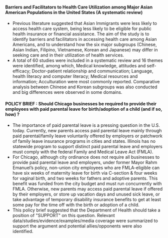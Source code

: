 #### Barriers and Facilitators to Health Care Utilization among Major Asian American Populations in the United States (A systematic review)
* Previous literature suggested that Asian Immigrants were less likely to access health care system, being less likely to be eligible for public health insurance or financial assistance. The aim of the study is to identify barriers and facilitators in accessing health care among Asian Americans, and to understand how the six major subgroups (Chinese, Asian Indian, Filipino, Vietnamese, Korean and Japanese) may differ in seeking care and in their utilization of health services. 
* A total of 60 studies were included in a systematic review and 16 themes were identified, among which, Medical knowledge, attitudes and self-efficacy; Doctor-patient relationship and communication; Language, health literacy and computer literacy; Medical resources and information; Acculturation were most commonly reported. Comparative analysis between Chinese and Korean subgroups was also conducted and big differences were observed in some domains.

#### POLICY BRIEF : Should Chicago businesses be required to provide their employees with paid parental leave for birth/adoption of a child (and if so, how) ?
* The importance of paid parental leave is a pressing question in the U.S. today. Currently, new parents access paid parental leave mainly through paid parental/family leave voluntarily offered by employers or patchwork of family leave insurance programs in cities and states. Illinois has no statewide program to support distinct paid parental leave and employers must comply with the federal Family and Medical Leave Act (FMLA). 
* For Chicago, although city ordinance does not require all businesses to provide paid parental leave and employers, under former Mayor Rahm Emanuel’s policy, non-union city employees who are FMLA-eligible can have six weeks of maternity leave for birth via C-section & four weeks for vaginal birth, and two weeks for fathers and adoptive parents. This benefit was funded from the city budget and must run concurrently with FMLA. Otherwise, new parents may access paid parental leave if offered by their employers, or store up vacation days and unused sick leave, or take advantage of temporary disability insurance benefits to get at least some pay for the time off with the birth or adoption of a child.
* This policy brief suggested that the Department of Health should take a position of "SUPPORT" on this question. Relevant data/studies/evidence/examples/media coverage were summarized to support the argument and potential allies/opponents were also identified.


